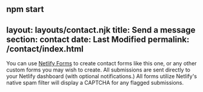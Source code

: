 npm start
---
layout: layouts/contact.njk
title: Send a message 
section: contact
date: Last Modified
permalink: /contact/index.html
---
You can use [Netlify Forms](https://www.netlify.com/docs/form-handling/) to create contact forms like this one, or any other custom forms you may wish to create. All submissions are sent directly to your Netlify dashboard (with optional notifications.) All forms utilize Netlify's native spam filter will display a CAPTCHA for any flagged submissions.
